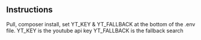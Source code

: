 ## Instructions

Pull, composer install, set YT_KEY & YT_FALLBACK at the bottom of the .env file.
YT_KEY is the youtube api key
YT_FALLBACK is the fallback search